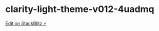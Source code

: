 # clarity-light-theme-v012-4uadmq

[Edit on StackBlitz ⚡️](https://stackblitz.com/edit/clarity-light-theme-v012-4uadmq)